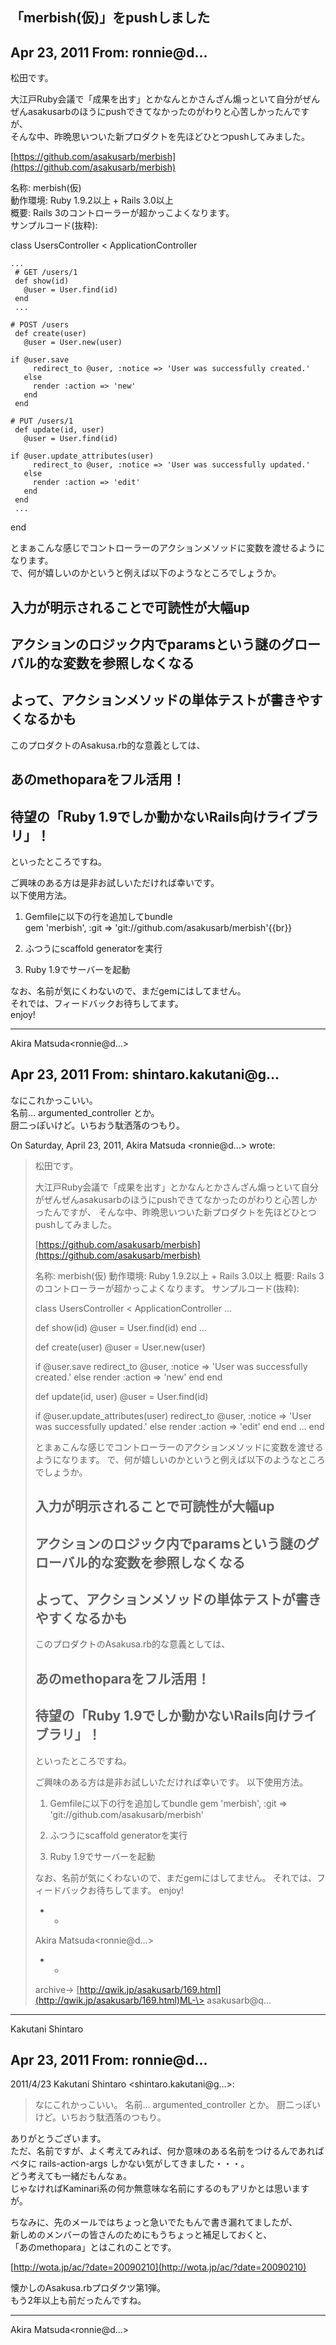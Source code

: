 ## 「merbish(仮)」をpushしました

## Apr 23, 2011 From: ronnie@d...

松田です。

大江戸Ruby会議で「成果を出す」とかなんとかさんざん煽っといて自分がぜんぜんasakusarbのほうにpushできてなかったのがわりと心苦しかったんですが、  
そんな中、昨晩思いついた新プロダクトを先ほどひとつpushしてみました。

[https://github.com/asakusarb/merbish](https://github.com/asakusarb/merbish)

名称: merbish(仮)  
動作環境: Ruby 1.9.2以上 + Rails 3.0以上  
概要: Rails 3のコントローラーが超かっこよくなります。  
サンプルコード(抜粋):

class UsersController \< ApplicationController

    ...
     # GET /users/1
     def show(id)
       @user = User.find(id)
     end
     ...

    # POST /users
     def create(user)
       @user = User.new(user)

    if @user.save
         redirect_to @user, :notice => 'User was successfully created.'
       else
         render :action => 'new'
       end
     end

    # PUT /users/1
     def update(id, user)
       @user = User.find(id)

    if @user.update_attributes(user)
         redirect_to @user, :notice => 'User was successfully updated.'
       else
         render :action => 'edit'
       end
     end
     ...

end

とまぁこんな感じでコントローラーのアクションメソッドに変数を渡せるようになります。  
で、何が嬉しいのかというと例えば以下のようなところでしょうか。

## 入力が明示されることで可読性が大幅up

## アクションのロジック内でparamsという謎のグローバル的な変数を参照しなくなる

## よって、アクションメソッドの単体テストが書きやすくなるかも

このプロダクトのAsakusa.rb的な意義としては、

## あのmethoparaをフル活用！

## 待望の「Ruby 1.9でしか動かないRails向けライブラリ」！

といったところですね。

ご興味のある方は是非お試しいただければ幸いです。  
以下使用方法。

1. Gemfileに以下の行を追加してbundle  
gem 'merbish', :git =\> 'git://github.com/asakusarb/merbish'{{br}}

2. ふつうにscaffold generatorを実行

3. Ruby 1.9でサーバーを起動

なお、名前が気にくわないので、まだgemにはしてません。  
それでは、フィードバックお待ちしてます。  
enjoy!

* * *

Akira Matsuda\<ronnie@d...\>

## Apr 23, 2011 From: shintaro.kakutani@g...

なにこれかっこいい。  
名前… argumented\_controller とか。  
厨二っぽいけど。いちおう駄洒落のつもり。

On Saturday, April 23, 2011, Akira Matsuda \<ronnie@d...\> wrote:

> 松田です。
> 
> 大江戸Ruby会議で「成果を出す」とかなんとかさんざん煽っといて自分がぜんぜんasakusarbのほうにpushできてなかったのがわりと心苦しかったんですが、 そんな中、昨晩思いついた新プロダクトを先ほどひとつpushしてみました。
> 
> [https://github.com/asakusarb/merbish](https://github.com/asakusarb/merbish)
> 
> 名称: merbish(仮) 動作環境: Ruby 1.9.2以上 + Rails 3.0以上 概要: Rails 3のコントローラーが超かっこよくなります。 サンプルコード(抜粋):
> 
> class UsersController \< ApplicationController ...
> 
> def show(id) @user = User.find(id) end ...
> 
> def create(user) @user = User.new(user)
> 
> if @user.save redirect\_to @user, :notice =\> 'User was successfully created.' else render :action =\> 'new' end end
> 
> def update(id, user) @user = User.find(id)
> 
> if @user.update\_attributes(user) redirect\_to @user, :notice =\> 'User was successfully updated.' else render :action =\> 'edit' end end ... end
> 
> とまぁこんな感じでコントローラーのアクションメソッドに変数を渡せるようになります。 で、何が嬉しいのかというと例えば以下のようなところでしょうか。
> 
> ## 入力が明示されることで可読性が大幅up
> 
> ## アクションのロジック内でparamsという謎のグローバル的な変数を参照しなくなる
> 
> ## よって、アクションメソッドの単体テストが書きやすくなるかも
> 
> このプロダクトのAsakusa.rb的な意義としては、
> 
> ## あのmethoparaをフル活用！
> 
> ## 待望の「Ruby 1.9でしか動かないRails向けライブラリ」！
> 
> といったところですね。
> 
> ご興味のある方は是非お試しいただければ幸いです。 以下使用方法。
> 
> 1. Gemfileに以下の行を追加してbundle gem 'merbish', :git =\> 'git://github.com/asakusarb/merbish'
> 
> 2. ふつうにscaffold generatorを実行
> 
> 3. Ruby 1.9でサーバーを起動
> 
> なお、名前が気にくわないので、まだgemにはしてません。 それでは、フィードバックお待ちしてます。 enjoy!
> 
> - -
> 
> Akira Matsuda\<ronnie@d...\>
> 
> - -
> 
> archive-\> [http://qwik.jp/asakusarb/169.html](http://qwik.jp/asakusarb/169.html)ML-\> asakusarb@q...
* * *

Kakutani Shintaro

## Apr 23, 2011 From: ronnie@d...

2011/4/23 Kakutani Shintaro \<shintaro.kakutani@g...\>:

> なにこれかっこいい。 名前… argumented\_controller とか。 厨二っぽいけど。いちおう駄洒落のつもり。

ありがとうございます。  
ただ、名前ですが、よく考えてみれば、何か意味のある名前をつけるんであれば  
ベタに rails-action-args しかない気がしてきました・・・。  
どう考えても一緒だもんなぁ。  
じゃなければKaminari系の何か無意味な名前にするのもアリかとは思いますが。

ちなみに、先のメールではちょっと急いでたもんで書き漏れてましたが、  
新しめのメンバーの皆さんのためにもうちょっと補足しておくと、  
「あのmethopara」とはこれのことです。

[http://wota.jp/ac/?date=20090210](http://wota.jp/ac/?date=20090210)

懐かしのAsakusa.rbプロダクツ第1弾。  
もう2年以上も前だったんですね。

* * *

Akira Matsuda\<ronnie@d...\>

